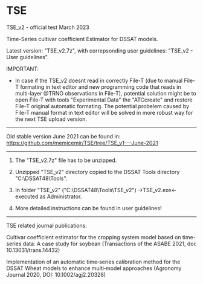 # TSE

TSE_v2 - official test March 2023

Time-Series cultivar coefficient Estimator for DSSAT models.

Latest version: "TSE_v2.7z", with correpsonding user guidelines: "TSE_v2 - User guidelines".

IMPORTANT:
 - In case if the TSE_v2 doesnt read in correctly File-T (due to manual File-T formating in text editor and new programming code that reads in multi-layer @TRNO observations in File-T), potential solution might be to open File-T with tools "Experimental Data" the "ATCcreate" and restore File-T original automatic formating. The potential probelem caused by File-T manual format in text editor will be solved in more robust way for the next TSE upload version.

------------------------------------------------------------------------------------------------------------

Old stable version June 2021 can be found in: https://github.com/memicemir/TSE/tree/TSE_v1---June-2021

------------------------------------------------------------------------------------------------------------
1. The "TSE_v2.7z" file has to be unzipped. 

2. Unzipped "TSE_v2" directory copied to the DSSAT Tools directory "C:\DSSAT48\Tools".

3. In folder "TSE_v2" ("C:\DSSAT48\Tools\TSE_v2")  ->TSE_v2.exe<- executed as Administrator.

4. More detailed instructions can be found in user guidelines!

------------------------------------------------------------------------------------------------------------
TSE related journal publications:

Cultivar coefficient estimator for the cropping system model based on time-series data: A case study for soybean (Transactions of the ASABE 2021, doi: 10.13031/trans.14432)

Implementation of an automatic time‐series calibration method for the DSSAT Wheat models to enhance multi‐model approaches (Agronomy Journal 2020, DOI: 10.1002/agj2.20328)
